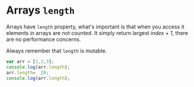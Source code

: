 # Arrays `length`

Arrays have `length` property, what's important is that when you access it elements in arrays are not counted. It simply return largest *index + 1*, there are no performance concerns. 

Always remember that `length` is mutable. 

```js
var arr = [1,2,3];
console.log(arr.length);
arr.length=  20;
console.log(arr.length);
```